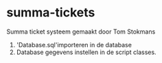 # summa-tickets

Summa ticket systeem gemaakt door Tom Stokmans

1. 'Database.sql'importeren in de database
2. Database gegevens instellen in de script classes.
